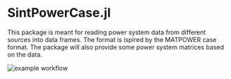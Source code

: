 # SintPowerCase.jl
This package is meant for reading power system data from different sources into data frames. The format is ispired by the MATPOWER case format. The package will also provide some power system matrices based on the data.

![example workflow](https://github.com/github/docs/actions/workflows/run_tests.yaml/badge.svg)
